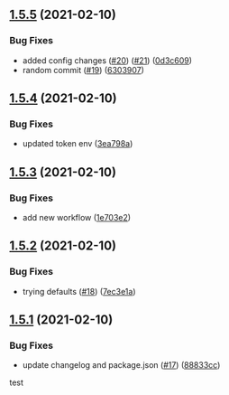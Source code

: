 ## [1.5.5](https://github.com/kristiancoulsonplt/test-sem-ver/compare/v1.5.4...v1.5.5) (2021-02-10)


### Bug Fixes

* added config changes ([#20](https://github.com/kristiancoulsonplt/test-sem-ver/issues/20)) ([#21](https://github.com/kristiancoulsonplt/test-sem-ver/issues/21)) ([0d3c609](https://github.com/kristiancoulsonplt/test-sem-ver/commit/0d3c609bd1145d8665ce96be3399d0d1f2bd4b1b))
* random commit ([#19](https://github.com/kristiancoulsonplt/test-sem-ver/issues/19)) ([6303907](https://github.com/kristiancoulsonplt/test-sem-ver/commit/6303907746fd19eeaf38927bdefb935e55fbc195))

## [1.5.4](https://github.com/kristiancoulsonplt/test-sem-ver/compare/v1.5.3...v1.5.4) (2021-02-10)


### Bug Fixes

* updated token env ([3ea798a](https://github.com/kristiancoulsonplt/test-sem-ver/commit/3ea798aad61d7589f7238e242741e80430506c29))

## [1.5.3](https://github.com/kristiancoulsonplt/test-sem-ver/compare/v1.5.2...v1.5.3) (2021-02-10)


### Bug Fixes

* add new workflow ([1e703e2](https://github.com/kristiancoulsonplt/test-sem-ver/commit/1e703e2b79a1090ab4db62dd77291a0223684a5f))

## [1.5.2](https://github.com/kristiancoulsonplt/test-sem-ver/compare/v1.5.1...v1.5.2) (2021-02-10)


### Bug Fixes

* trying defaults ([#18](https://github.com/kristiancoulsonplt/test-sem-ver/issues/18)) ([7ec3e1a](https://github.com/kristiancoulsonplt/test-sem-ver/commit/7ec3e1a63419b1fa8359a63332cc2fbb365898c3))

## [1.5.1](https://github.com/kristiancoulsonplt/test-sem-ver/compare/v1.5.0...v1.5.1) (2021-02-10)


### Bug Fixes

* update changelog and package.json ([#17](https://github.com/kristiancoulsonplt/test-sem-ver/issues/17)) ([88833cc](https://github.com/kristiancoulsonplt/test-sem-ver/commit/88833ccf27e2a374e7bad4c67580cecd56581b58))

test
